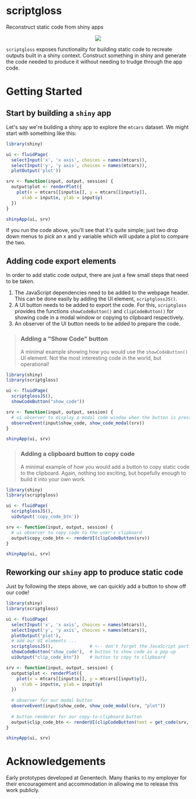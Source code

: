 # scriptgloss

Reconstruct static code from shiny apps

<p align="center">
<img src="https://user-images.githubusercontent.com/18220321/46750369-9f8aad00-cc6c-11e8-8852-eb0b37217c38.gif"/>
</p>


`scriptgloss` exposes functionality for building static code to recreate outputs
built in a shiny context. Construct something in shiny and generate the code
needed to produce it without needing to trudge through the app code.

# Getting Started

## Start by building a `shiny` app

Let's say we're building a shiny app to explore the `mtcars` dataset. We might
start with something like this:

```r
library(shiny)

ui <- fluidPage(
  selectInput('x', 'x axis', choices = names(mtcars)),
  selectInput('y', 'y axis', choices = names(mtcars)),
  plotOutput('plot'))

srv <- function(input, output, session) {
  output$plot <- renderPlot({
    plot(x = mtcars[[input$x]], y = mtcars[[input$y]], 
      xlab = input$x, ylab = input$y)
  })
}

shinyApp(ui, srv)
```

If you run the code above, you'll see that it's quite simple; just two drop down
menus to pick an x and y variable which will update a plot to compare the two.

## Adding code export elements

In order to add static code output, there are just a few small steps that need
to be taken. 

1. The JavaScript dependencies need to be added to the webpage header. This can
be done easily by adding the UI element, `scriptglossJS()`.
1. A UI button needs to be added to export the code. For this, `scriptgloss`
provides the functions `showCodeButton()` and `clipCodeButton()` for showing
code in a modal window or copying to clipboard respectively.
1. An observer of the UI button needs to be added to prepare the code.

>### Adding a "Show Code" button
>A minimal example showing how you would use the `showCodeButton()` UI element.
Not the most interesting code in the world, but operational!

```r
library(shiny)
library(scriptgloss)

ui <- fluidPage(
  scriptglossJS(),
  showCodeButton("show_code"))

srv <- function(input, output, session) {
  # ui observer to display a modal code window when the button is pressed
  observeEvent(input$show_code, show_code_modal(srv))
}

shinyApp(ui, srv)
```

>### Adding a clipboard button to copy code
>A minimal example of how you would add a button to copy static code to the
clipboard. Again, nothing too exciting, but hopefully enough to build it into
your own work.

```r
library(shiny)
library(scriptgloss)

ui <- fluidPage(
  scriptglossJS(),
  uiOutput('copy_code_btn'))

srv <- function(input, output, session) {
  # ui observer to copy code to the user's clipboard
  output$copy_code_btn <- renderUI(clipCodeButton(srv))
}

shinyApp(ui, srv)
```

## Reworking our `shiny` app to produce static code

Just by following the steps above, we can quickly add a button to show off our
code!

```r
library(shiny)
library(scriptgloss)

ui <- fluidPage(
  selectInput('x', 'x axis', choices = names(mtcars)),
  selectInput('y', 'y axis', choices = names(mtcars)),
  plotOutput('plot'),
  # add our UI elements ... 
  scriptglossJS(),              # <-- don't forget the JavaScript part!
  showCodeButton("show_code"),  # button to show code as a pop-up
  uiOutput("clip_code_btn"))    # button to copy to clipboard

srv <- function(input, output, session) {
  output$plot <- renderPlot({
    plot(x = mtcars[[input$x]], y = mtcars[[input$y]], 
      xlab = input$x, ylab = input$y)
  })
  
  # observer for our modal button
  observeEvent(input$show_code, show_code_modal(srv, "plot"))
  
  # button renderer for our copy-to-clipboard button
  output$clip_code_btn <- renderUI(clipCodeButton(text = get_code(srv, "plot")))
}

shinyApp(ui, srv)
```

# Acknowledgements

Early prototypes developed at Genentech. Many thanks to my employer for their 
encouragement and accommodation in allowing me to release this work publicly.

